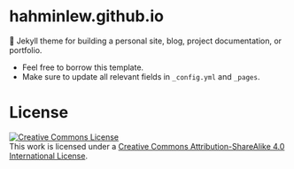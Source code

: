 # hahminlew.github.io
:triangular_ruler: Jekyll theme for building a personal site, blog, project documentation, or portfolio.

- Feel free to borrow this template.
- Make sure to update all relevant fields in `_config.yml` and `_pages`.

# License
<a rel="license" href="http://creativecommons.org/licenses/by-sa/4.0/"><img alt="Creative Commons License" style="border-width:0" src="https://i.creativecommons.org/l/by-sa/4.0/88x31.png" /></a><br />This work is licensed under a <a rel="license" href="http://creativecommons.org/licenses/by-sa/4.0/">Creative Commons Attribution-ShareAlike 4.0 International License</a>.
